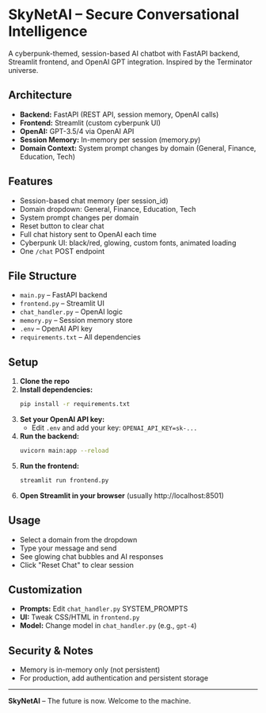 # SkyNetAI – Secure Conversational Intelligence

A cyberpunk-themed, session-based AI chatbot with FastAPI backend, Streamlit frontend, and OpenAI GPT integration. Inspired by the Terminator universe.

## Architecture
- **Backend:** FastAPI (REST API, session memory, OpenAI calls)
- **Frontend:** Streamlit (custom cyberpunk UI)
- **OpenAI:** GPT-3.5/4 via OpenAI API
- **Session Memory:** In-memory per session (memory.py)
- **Domain Context:** System prompt changes by domain (General, Finance, Education, Tech)

## Features
- Session-based chat memory (per session_id)
- Domain dropdown: General, Finance, Education, Tech
- System prompt changes per domain
- Reset button to clear chat
- Full chat history sent to OpenAI each time
- Cyberpunk UI: black/red, glowing, custom fonts, animated loading
- One `/chat` POST endpoint

## File Structure
- `main.py` – FastAPI backend
- `frontend.py` – Streamlit UI
- `chat_handler.py` – OpenAI logic
- `memory.py` – Session memory store
- `.env` – OpenAI API key
- `requirements.txt` – All dependencies

## Setup
1. **Clone the repo**
2. **Install dependencies:**
   ```bash
   pip install -r requirements.txt
   ```
3. **Set your OpenAI API key:**
   - Edit `.env` and add your key: `OPENAI_API_KEY=sk-...`
4. **Run the backend:**
   ```bash
   uvicorn main:app --reload
   ```
5. **Run the frontend:**
   ```bash
   streamlit run frontend.py
   ```
6. **Open Streamlit in your browser** (usually http://localhost:8501)

## Usage
- Select a domain from the dropdown
- Type your message and send
- See glowing chat bubbles and AI responses
- Click "Reset Chat" to clear session

## Customization
- **Prompts:** Edit `chat_handler.py` SYSTEM_PROMPTS
- **UI:** Tweak CSS/HTML in `frontend.py`
- **Model:** Change model in `chat_handler.py` (e.g., `gpt-4`)

## Security & Notes
- Memory is in-memory only (not persistent)
- For production, add authentication and persistent storage

---

**SkyNetAI** – The future is now. Welcome to the machine. 
